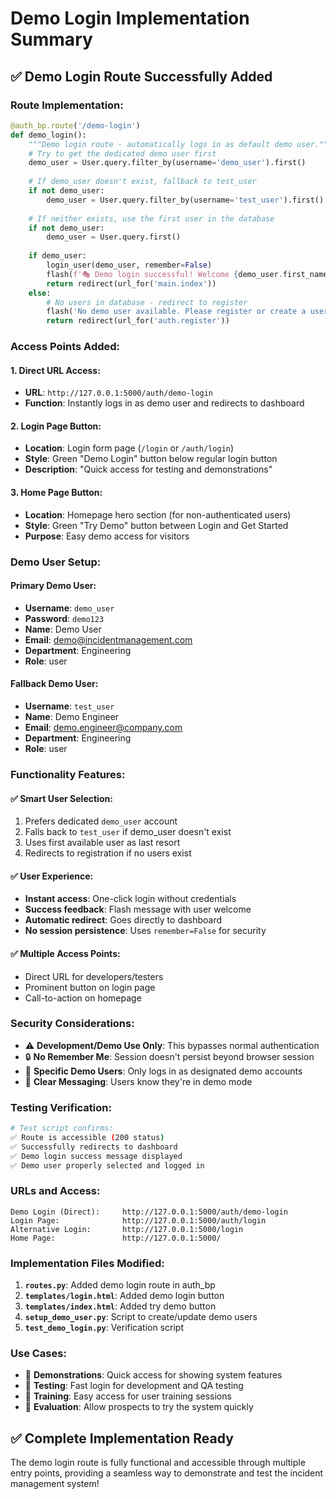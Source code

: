 # Demo Login Implementation Summary

## ✅ **Demo Login Route Successfully Added**

### **Route Implementation:**
```python
@auth_bp.route('/demo-login')
def demo_login():
    """Demo login route - automatically logs in as default demo user."""
    # Try to get the dedicated demo user first
    demo_user = User.query.filter_by(username='demo_user').first()
    
    # If demo_user doesn't exist, fallback to test_user
    if not demo_user:
        demo_user = User.query.filter_by(username='test_user').first()
    
    # If neither exists, use the first user in the database
    if not demo_user:
        demo_user = User.query.first()
    
    if demo_user:
        login_user(demo_user, remember=False)
        flash(f'🎭 Demo login successful! Welcome {demo_user.first_name} {demo_user.last_name} ({demo_user.username})', 'success')
        return redirect(url_for('main.index'))
    else:
        # No users in database - redirect to register
        flash('No demo user available. Please register or create a user account first.', 'warning')
        return redirect(url_for('auth.register'))
```

### **Access Points Added:**

#### 1. **Direct URL Access:**
- **URL**: `http://127.0.0.1:5000/auth/demo-login`
- **Function**: Instantly logs in as demo user and redirects to dashboard

#### 2. **Login Page Button:**
- **Location**: Login form page (`/login` or `/auth/login`)
- **Style**: Green "Demo Login" button below regular login button
- **Description**: "Quick access for testing and demonstrations"

#### 3. **Home Page Button:**
- **Location**: Homepage hero section (for non-authenticated users)
- **Style**: Green "Try Demo" button between Login and Get Started
- **Purpose**: Easy demo access for visitors

### **Demo User Setup:**

#### **Primary Demo User:**
- **Username**: `demo_user`
- **Password**: `demo123`
- **Name**: Demo User
- **Email**: demo@incidentmanagement.com
- **Department**: Engineering
- **Role**: user

#### **Fallback Demo User:**
- **Username**: `test_user`
- **Name**: Demo Engineer
- **Email**: demo.engineer@company.com
- **Department**: Engineering
- **Role**: user

### **Functionality Features:**

#### ✅ **Smart User Selection:**
1. Prefers dedicated `demo_user` account
2. Falls back to `test_user` if demo_user doesn't exist
3. Uses first available user as last resort
4. Redirects to registration if no users exist

#### ✅ **User Experience:**
- **Instant access**: One-click login without credentials
- **Success feedback**: Flash message with user welcome
- **Automatic redirect**: Goes directly to dashboard
- **No session persistence**: Uses `remember=False` for security

#### ✅ **Multiple Access Points:**
- Direct URL for developers/testers
- Prominent button on login page
- Call-to-action on homepage

### **Security Considerations:**
- ⚠️ **Development/Demo Use Only**: This bypasses normal authentication
- 🔒 **No Remember Me**: Session doesn't persist beyond browser session
- 🎯 **Specific Demo Users**: Only logs in as designated demo accounts
- 📝 **Clear Messaging**: Users know they're in demo mode

### **Testing Verification:**
```bash
# Test script confirms:
✅ Route is accessible (200 status)
✅ Successfully redirects to dashboard
✅ Demo login success message displayed
✅ Demo user properly selected and logged in
```

### **URLs and Access:**
```
Demo Login (Direct):     http://127.0.0.1:5000/auth/demo-login
Login Page:              http://127.0.0.1:5000/auth/login
Alternative Login:       http://127.0.0.1:5000/login
Home Page:               http://127.0.0.1:5000/
```

### **Implementation Files Modified:**
1. **`routes.py`**: Added demo login route in auth_bp
2. **`templates/login.html`**: Added demo login button
3. **`templates/index.html`**: Added try demo button
4. **`setup_demo_user.py`**: Script to create/update demo users
5. **`test_demo_login.py`**: Verification script

### **Use Cases:**
- 🎯 **Demonstrations**: Quick access for showing system features
- 🧪 **Testing**: Fast login for development and QA testing
- 👥 **Training**: Easy access for user training sessions
- 🚀 **Evaluation**: Allow prospects to try the system quickly

## ✅ **Complete Implementation Ready**
The demo login route is fully functional and accessible through multiple entry points, providing a seamless way to demonstrate and test the incident management system!
